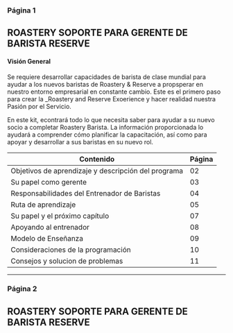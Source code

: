 ### Página 1

## ROASTERY SOPORTE PARA GERENTE DE BARISTA RESERVE 

#### Visión General
Se requiere desarrollar capacidades de barista de clase mundial para ayudar a los nuevos baristas de Roastery & Reserve a propsperar en nuestro entorno empresarial en constante cambio. Este es el primero paso para crear la _Roastery and Reserve Exoerience y hacer realidad nuestra Pasión por el Servicio.

En este kit, econtrará todo lo que necesita saber para ayudar a su nuevo socio a completar Roastery Barista. La información proporcionada lo ayudará a comprender cómo planificar la capacitación, así como para apoyar y desarrollar a sus baristas en su nuevo rol.

| **Contenido** | **Página** |
| ------------- | ---------- |
| Objetivos de aprendizaje y descripción del programa | 02 |
| Su papel como gerente | 03 |
| Responsabilidades del Entrenador de Baristas | 04 |
| Ruta de aprendizaje | 05 |
| Su papel y el próximo capítulo | 07 |
| Apoyando al entrenador | 08 |
| Modelo de Enseñanza | 09 |
| Consideraciones de la programación | 10 |
| Consejos y solucion de problemas | 11 |

---

### Página 2

## ROASTERY SOPORTE PARA GERENTE DE BARISTA RESERVE 